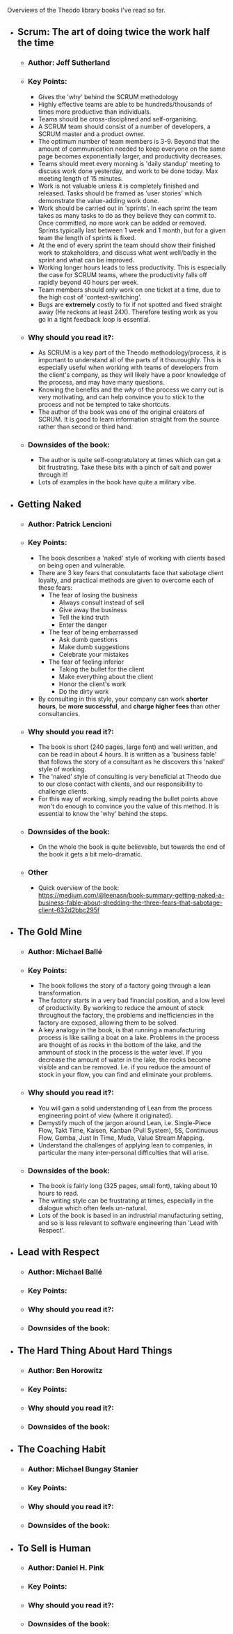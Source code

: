 Overviews of the Theodo library books I've read so far.

- ## Scrum: The art of doing twice the work half the time
  - ### Author: Jeff Sutherland
  - ### Key Points: 
    - Gives the 'why' behind the SCRUM methodology
    - Highly effective teams are able to be hundreds/thousands of times more productive than individuals.
    - Teams should be cross-disciplined and self-organising.
    - A SCRUM team should consist of a number of developers, a SCRUM master and a product owner.
    - The optimum number of team members is 3-9. Beyond that the amount of communication needed to keep everyone on the same page becomes exponentially larger, and productivity decreases.
    - Teams should meet every morning is 'daily standup' meeting to discuss work done yesterday, and work to be done today. Max meeting length of 15 minutes.
    - Work is not valuable unless it is completely finished and released. Tasks should be framed as 'user stories' which demonstrate the value-adding work done.
    - Work should be carried out in 'sprints'. In each sprint the team takes as many tasks to do as they believe they can commit to. Once committed, no more work can be added or removed. Sprints typically last between 1 week and 1 month, but for a given team the length of sprints is fixed.
    - At the end of every sprint the team should show their finished work to stakeholders, and discuss what went well/badly in the sprint and what can be improved.
    - Working longer hours leads to less productivity. This is especially the case for SCRUM teams, where the productivity falls off rapidly beyond 40 hours per week.
    - Team members should only work on one ticket at a time, due to the high cost of 'context-switching'.
    - Bugs are **extremely** costly to fix if not spotted and fixed straight away (He reckons at least 24X). Therefore testing work as you go in a tight feedback loop is essential.
  - ### Why should you read it?:
    - As SCRUM is a key part of the Theodo methodology/process, it is important to understand all of the parts of it thouroughly. This is especially useful when working with teams of developers from the client's company, as they will likely have a poor knowledge of the process, and may have many questions.
    - Knowing the benefits and the *why* of the process we carry out is very motivating, and can help convince you to stick to the process and not be tempted to take shortcuts.
    - The author of the book was one of the original creators of SCRUM. It is good to learn information straight from the source rather than second or third hand.
  - ### Downsides of the book:
    - The author is quite self-congratulatory at times which can get a bit frustrating. Take these bits with a pinch of salt and power through it!
    - Lots of examples in the book have quite a military vibe.

- ## Getting Naked
  - ### Author: Patrick Lencioni
  - ### Key Points:
    - The book describes a 'naked' style of working with clients based on being open and vulnerable.
    - There are 3 key fears that consulatants face that sabotage client loyalty, and practical methods are given to overcome each of these fears:
      - The fear of losing the business
        - Always consult instead of sell
        - Give away the business
        - Tell the kind truth
        - Enter the danger
      - The fear of being embarrassed
        - Ask dumb questions
        - Make dumb suggestions
        - Celebrate your mistakes
      - The fear of feeling inferior
        - Taking the bullet for the client
        - Make everything about the client
        - Honor the client's work
        - Do the dirty work
    - By consulting in this style, your company can work **shorter hours**, be **more successful**, and **charge higher fees** than other consultancies.
  - ### Why should you read it?:
    - The book is short (240 pages, large font) and well written, and can be read in about 4 hours. It is written as a 'business fable' that follows the story of a consultant as he discovers this 'naked' style of working.
    - The 'naked' style of consulting is very beneficial at Theodo due to our close contact with clients, and our responsibility to challenge clients.
    - For this way of working, simply reading the bullet points above won't do enough to convince you the value of this method. It is essential to know the 'why' behind the steps.
  - ### Downsides of the book:
    - On the whole the book is quite believable, but towards the end of the book it gets a bit melo-dramatic.
  - ### Other
    - Quick overview of the book: https://medium.com/@leenasn/book-summary-getting-naked-a-business-fable-about-shedding-the-three-fears-that-sabotage-client-632d2bbc295f
- ## The Gold Mine
  - ### Author: Michael Ballé
  - ### Key Points:
    - The book follows the story of a factory going through a lean transformation.
    - The factory starts in a very bad financial position, and a low level of productivity. By working to reduce the amount of stock throughout the factory, the problems and inefficiencies in the factory are exposed, allowing them to be solved.
    - A key analogy in the book, is that running a manufacturing process is like sailing a boat on a lake. Problems in the process are thought of as rocks in the bottom of the lake, and the ammount of stock in the process is the water level. If you decrease the amount of water in the lake, the rocks become visible and can be removed. I.e. if you reduce the amount of stock in your flow, you can find and eliminate your problems.
  - ### Why should you read it?:
    - You will gain a solid understanding of Lean from the process engineering point of view (where it originated).
    - Demystify much of the jargon around Lean, i.e. Single-Piece Flow, Takt Time, Kaisen, Kanban (Pull System), 5S, Continuous Flow, Gemba, Just In Time, Muda, Value Stream Mapping.
    - Understand the challenges of applying lean to companies, in particular the many inter-personal difficulties that will arise.
  - ### Downsides of the book:
    - The book is fairly long (325 pages, small font), taking about 10 hours to read.
    - The writing style can be frustrating at times, especially in the dialogue which often feels un-natural.
    - Lots of the book is based in an indrustrial manufacturing setting, and so is less relevant to software engineering than 'Lead with Respect'.
- ## Lead with Respect
  - ### Author: Michael Ballé
  - ### Key Points:
  - ### Why should you read it?:
  - ### Downsides of the book:
- ## The Hard Thing About Hard Things
  - ### Author: Ben Horowitz
  - ### Key Points:
  - ### Why should you read it?:
  - ### Downsides of the book:
- ## The Coaching Habit
  - ### Author: Michael Bungay Stanier
  - ### Key Points:
  - ### Why should you read it?:
  - ### Downsides of the book:
- ## To Sell is Human
  - ### Author: Daniel H. Pink
  - ### Key Points:
  - ### Why should you read it?:
  - ### Downsides of the book:
